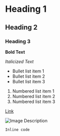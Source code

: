 # Heading 1
## Heading 2
### Heading 3

**Bold Text**

*Italicized Text*

- Bullet list item 1
- Bullet list item 2
- Bullet list item 3

1. Numbered list item 1
2. Numbered list item 2
3. Numbered list item 3

[Link](http://example.com)

![Image Description](http://example.com/image.jpg)

`Inline code`

